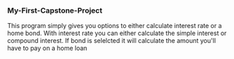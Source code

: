 ### My-First-Capstone-Project
This program simply gives you options to either calculate interest rate or a home bond.
With interest rate you can either calculate the simple interest or compound interest.
If bond is selelcted it will calculate the amount you'll have to pay on a home loan
